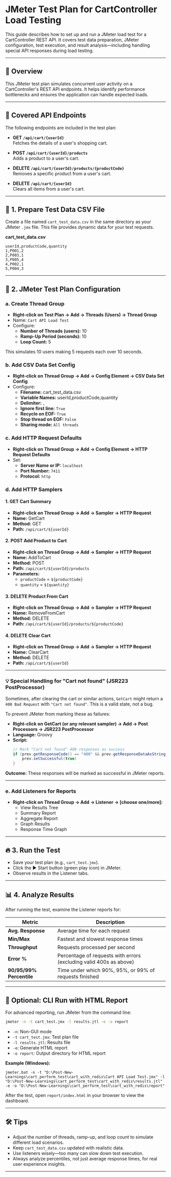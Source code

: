 # JMeter Test Plan for CartController Load Testing

This guide describes how to set up and run a JMeter load test for a CartController REST API. It covers test data preparation, JMeter configuration, test execution, and result analysis—including handling special API responses during load testing.

---

## 📝 Overview

This JMeter test plan simulates concurrent user activity on a CartController's REST API endpoints. It helps identify performance bottlenecks and ensures the application can handle expected loads.

---

## 🧩 Covered API Endpoints

The following endpoints are included in the test plan:

- **GET `/api/cart/{userId}`**  
  Fetches the details of a user's shopping cart.

- **POST `/api/cart/{userId}/products`**  
  Adds a product to a user's cart.

- **DELETE `/api/cart/{userId}/products/{productCode}`**  
  Removes a specific product from a user's cart.

- **DELETE `/api/cart/{userId}`**  
  Clears all items from a user's cart.

---

## 📂 1. Prepare Test Data CSV File

Create a file named `cart_test_data.csv` in the same directory as your JMeter `.jmx` file. This file provides dynamic data for your test requests.

**cart_test_data.csv**
```
userId,productCode,quantity
1,P001,2
2,P003,1
3,P005,4
4,P002,1
5,P004,3
```

---

## 🧪 2. JMeter Test Plan Configuration

### a. Create Thread Group

- **Right-click on Test Plan → Add → Threads (Users) → Thread Group**
- Name: `Cart API Load Test`
- Configure:
  - **Number of Threads (users):** 10
  - **Ramp-Up Period (seconds):** 10
  - **Loop Count:** 5

This simulates 10 users making 5 requests each over 10 seconds.

### b. Add CSV Data Set Config

- **Right-click on Thread Group → Add → Config Element → CSV Data Set Config**
- Configure:
  - **Filename:** cart_test_data.csv
  - **Variable Names:** userId,productCode,quantity
  - **Delimiter:** `,`
  - **Ignore first line:** `True`
  - **Recycle on EOF:** `True`
  - **Stop thread on EOF:** `False`
  - **Sharing mode:** `All threads`

### c. Add HTTP Request Defaults

- **Right-click on Thread Group → Add → Config Element → HTTP Request Defaults**
- Set:
  - **Server Name or IP:** `localhost`
  - **Port Number:** `7411`
  - **Protocol:** `http`

### d. Add HTTP Samplers

#### 1. GET Cart Summary

- **Right-click on Thread Group → Add → Sampler → HTTP Request**
- **Name:** GetCart
- **Method:** GET
- **Path:** `/api/cart/${userId}`

#### 2. POST Add Product to Cart

- **Right-click on Thread Group → Add → Sampler → HTTP Request**
- **Name:** AddToCart
- **Method:** POST
- **Path:** `/api/cart/${userId}/products`
- **Parameters:**
  - `productCode` = `${productCode}`
  - `quantity` = `${quantity}`

#### 3. DELETE Product From Cart

- **Right-click on Thread Group → Add → Sampler → HTTP Request**
- **Name:** RemoveFromCart
- **Method:** DELETE
- **Path:** `/api/cart/${userId}/products/${productCode}`

#### 4. DELETE Clear Cart

- **Right-click on Thread Group → Add → Sampler → HTTP Request**
- **Name:** ClearCart
- **Method:** DELETE
- **Path:** `/api/cart/${userId}`

---

### 💡 Special Handling for "Cart not found" (JSR223 PostProcessor)

Sometimes, after clearing the cart or similar actions, `GetCart` might return a `400 Bad Request` with `"Cart not found"`. This is a valid state, not a bug.

To prevent JMeter from marking these as failures:

- **Right-click on GetCart (or any relevant sampler) → Add → Post Processors → JSR223 PostProcessor**
- **Language:** Groovy
- **Script:**
  ```groovy
  // Mark "Cart not found" 400 responses as success
  if (prev.getResponseCode() == "400" && prev.getResponseDataAsString().contains("Cart not found")) {
      prev.setSuccessful(true)
  }
  ```

**Outcome:** These responses will be marked as successful in JMeter reports.

---

### e. Add Listeners for Reports

- **Right-click on Thread Group → Add → Listener → [choose one/more]:**
  - View Results Tree
  - Summary Report
  - Aggregate Report
  - Graph Results
  - Response Time Graph

---

## 🔥 3. Run the Test

- Save your test plan (e.g., `cart_test.jmx`).
- Click the ▶️ Start button (green play icon) in JMeter.
- Observe results in the Listener tabs.

---

## 📊 4. Analyze Results

After running the test, examine the Listener reports for:

| Metric          | Description                                                               |
|-----------------|---------------------------------------------------------------------------|
| **Avg. Response**   | Average time for each request                                           |
| **Min/Max**         | Fastest and slowest response times                                      |
| **Throughput**      | Requests processed per second                                           |
| **Error %**         | Percentage of requests with errors (excluding valid 400s as above)      |
| **90/95/99% Percentile** | Time under which 90%, 95%, or 99% of requests finished             |

---

## 🧰 Optional: CLI Run with HTML Report

For advanced reporting, run JMeter from the command line:

```sh
jmeter -n -t cart_test.jmx -l results.jtl -e -o report
```

- `-n`: Non-GUI mode
- `-t cart_test.jmx`: Test plan file
- `-l results.jtl`: Results file
- `-e`: Generate HTML report
- `-o report`: Output directory for HTML report

**Example (Windows):**
```
jmeter.bat -n -t "D:\Post-New-Learnings\cart_perform_test\cart_with_redis\Cart API Load Test.jmx" -l "D:\Post-New-Learnings\cart_perform_test\cart_with_redis\results.jtl" -e -o "D:\Post-New-Learnings\cart_perform_test\cart_with_redis\report"
```

After the test, open `report/index.html` in your browser to view the dashboard.

---

## 🛠️ Tips

- Adjust the number of threads, ramp-up, and loop count to simulate different load scenarios.
- Keep `cart_test_data.csv` updated with realistic data.
- Use listeners wisely—too many can slow down test execution.
- Always analyze percentiles, not just average response times, for real user experience insights.

---
